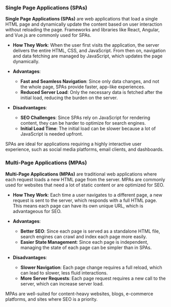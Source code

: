 ### Single Page Applications (SPAs)

**Single Page Applications (SPAs)** are web applications that load a single HTML page and dynamically update the content based on user interaction without reloading the page. Frameworks and libraries like React, Angular, and Vue.js are commonly used for SPAs.

- **How They Work**: When the user first visits the application, the server delivers the entire HTML, CSS, and JavaScript. From then on, navigation and data fetching are managed by JavaScript, which updates the page dynamically.
  
- **Advantages**:
  - **Fast and Seamless Navigation**: Since only data changes, and not the whole page, SPAs provide faster, app-like experiences.
  - **Reduced Server Load**: Only the necessary data is fetched after the initial load, reducing the burden on the server.
  
- **Disadvantages**:
  - **SEO Challenges**: Since SPAs rely on JavaScript for rendering content, they can be harder to optimize for search engines.
  - **Initial Load Time**: The initial load can be slower because a lot of JavaScript is needed upfront.
  
SPAs are ideal for applications requiring a highly interactive user experience, such as social media platforms, email clients, and dashboards.

### Multi-Page Applications (MPAs)

**Multi-Page Applications (MPAs)** are traditional web applications where each request loads a new HTML page from the server. MPAs are commonly used for websites that need a lot of static content or are optimized for SEO.

- **How They Work**: Each time a user navigates to a different page, a new request is sent to the server, which responds with a full HTML page. This means each page can have its own unique URL, which is advantageous for SEO.

- **Advantages**:
  - **Better SEO**: Since each page is served as a standalone HTML file, search engines can crawl and index each page more easily.
  - **Easier State Management**: Since each page is independent, managing the state of each page can be simpler than in SPAs.
  
- **Disadvantages**:
  - **Slower Navigation**: Each page change requires a full reload, which can lead to slower, less fluid interactions.
  - **More Server Requests**: Each page request requires a new call to the server, which can increase server load.

MPAs are well-suited for content-heavy websites, blogs, e-commerce platforms, and sites where SEO is a priority.
